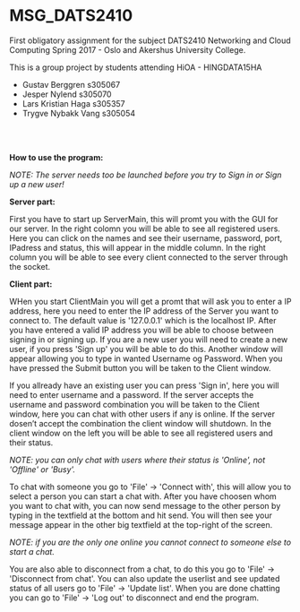 # MSG_DATS2410
First obligatory assignment for the subject DATS2410 Networking and Cloud Computing Spring 2017 - Oslo and Akershus University College.

This is a group project by students attending HiOA - HINGDATA15HA
- Gustav Berggren    s305067
- Jesper Nylend      s305070
- Lars Kristian Haga s305357
- Trygve Nybakk Vang s305054

<br />
<br />

**How to use the program:**

*NOTE: The server needs too be launched before you try to Sign in or Sign up a new user!*

**Server part:**

First you have to start up ServerMain, this will promt you with the GUI for our server. In the right colomn you will be able to see all registered users. Here you can click on the names and see their username, password, port, IPadress and status, this will appear in the middle column. In the right column you will be able to see every client connected to the server through the socket.

**Client part:**

WHen you start ClientMain you will get a promt that will ask you to enter a IP address, here you need to enter the IP address of the Server you want to connect to. The default value is '127.0.0.1' which is the localhost IP. After you have entered a valid IP address you will be able to choose between signing in or signing up.
If you are a new user you will need to create a new user, if you press 'Sign up' you will be able to do this. Another window will appear allowing you to type in wanted Username og Password. When you have pressed the Submit button you will be taken to the Client window.

If you allready have an existing user you can press 'Sign in', here you will need to enter username and a password. If the server accepts the username and password combination you will be taken to the Client window, here you can chat with other users if any is online. If the server dosen’t accept the combination the client window will shutdown.
In the client window on the left you will be able to see all registered users and their status.

*NOTE: you can only chat with users where their status is 'Online', not 'Offline' or 'Busy'.*

To chat with someone you go to 'File' -> 'Connect with', this will allow you to select a person you can start a chat with. After you have choosen whom you want to chat with, you can now send message to the 
other person by typing in the textfield at the bottom and hit send. You will then see your message appear in the other big textfield at the top-right of the screen.

*NOTE: if you are the only one online you cannot connect to someone else to start a chat.*

You are also able to disconnect from a chat, to do this you go to 'File' -> 'Disconnect from chat'.
You can also update the userlist and see updated status of all users go to 'File' -> 'Update list'.
When you are done chatting you can go to 'File' -> 'Log out' to disconnect and end the program.
